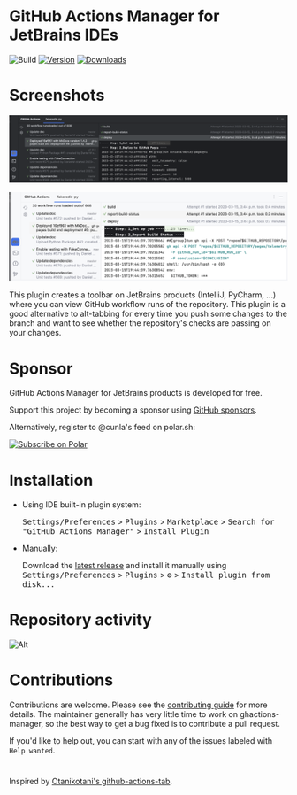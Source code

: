 GitHub Actions Manager for JetBrains IDEs
=========================================

![Build](https://github.com/cunla/ghactions-manager/workflows/Build/badge.svg)
[![Version](https://img.shields.io/jetbrains/plugin/v/com.dsoftware.ghtoolbar.svg)](https://plugins.jetbrains.com/plugin/19347-github-actions-toolbar)
[![Downloads](https://img.shields.io/jetbrains/plugin/d/com.dsoftware.ghtoolbar.svg)](https://plugins.jetbrains.com/plugin/19347-github-actions-toolbar)

# Screenshots

![](docs/screenshot-new-ui-dark.png)

![](docs/screenshot-new-ui-light.png)


<!-- Plugin description -->
This plugin creates a toolbar on JetBrains products (IntelliJ, PyCharm, ...)
where you can view GitHub workflow runs of the repository.
This plugin is a good alternative to alt-tabbing for every time you push
some changes to the branch and want to see whether the repository's checks
are passing on your changes.

# Sponsor

GitHub Actions Manager for JetBrains products is developed for free.

Support this project by becoming a sponsor using [GitHub sponsors](https://github.com/sponsors/cunla).

Alternatively, register to @cunla's feed on polar.sh:

<a href="https://polar.sh/cunla/subscribe">
    <picture>
      <source media="(prefers-color-scheme: dark)" srcset="https://polar.sh/embed/subscribe.svg?org=cunla&label=Subscribe&darkmode">
      <img alt="Subscribe on Polar" src="https://polar.sh/embed/subscribe.svg?org=cunla&label=Subscribe">
    </picture>
</a>


# Installation

- Using IDE built-in plugin system:

  <kbd>Settings/Preferences</kbd> >
  <kbd>Plugins</kbd> >
  <kbd>Marketplace</kbd> >
  <kbd>Search for "GitHub Actions Manager"</kbd> >
  <kbd>Install Plugin</kbd>

- Manually:

  Download the [latest release](https://github.com/cunla/ghactions-manager/releases/latest) and install it manually
  using
  <kbd>Settings/Preferences</kbd> > <kbd>Plugins</kbd> > <kbd>⚙️</kbd> > <kbd>Install plugin from disk...</kbd>

<!-- Plugin description end -->

# Repository activity
![Alt](https://repobeats.axiom.co/api/embed/756410507b3575fdcf5b04cc7acc32148f3481b5.svg "Repobeats analytics image")

# Contributions

Contributions are welcome. Please see the
[contributing guide](https://github.com/cunla/ghactions-manager//blob/master/.github/CONTRIBUTING.md) for more details.
The maintainer generally has very little time to work on ghactions-manager, so the
best way to get a bug fixed is to contribute a pull request.

If you'd like to help out, you can start with any of the issues
labeled with `Help wanted`.

#  

Inspired by [Otanikotani's github-actions-tab](https://github.com/Otanikotani/view-github-actions-idea-plugin).
